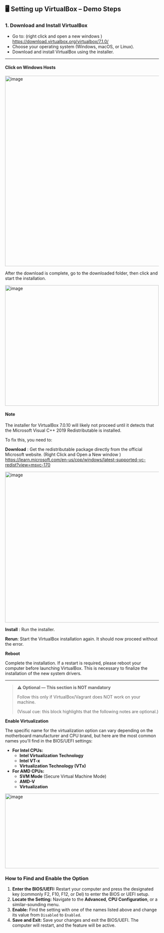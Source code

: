 
## 🖥 **Setting up VirtualBox – Demo Steps**

### **1. Download and Install VirtualBox**

* Go to: (right click  and open a new windows ) https://download.virtualbox.org/virtualbox/7.1.0/
* Choose your operating system (Windows, macOS, or Linux).
* Download and install VirtualBox using the installer.

---

#### Click on Windows Hosts

<img width="1212" height="624" alt="image" src="https://github.com/user-attachments/assets/e44e2a83-d767-4ec0-8af0-f70b611d02cc" />



After the download is complete, go to the downloaded folder, then click and start the installation.

<img width="503" height="395" alt="image" src="https://github.com/user-attachments/assets/a99dc0e6-15da-4a8c-87bc-c5976a3eb967" />


#### Note

The installer for VirtualBox 7.0.10 will likely not proceed until it detects that the Microsoft Visual C++ 2019 Redistributable is installed.

To fix this, you need to:

**Download** : Get the redistributable package directly from the official Microsoft website. (Right Click and Open a New window ) https://learn.microsoft.com/en-us/cpp/windows/latest-supported-vc-redist?view=msvc-170

<img width="980" height="494" alt="image" src="https://github.com/user-attachments/assets/d501d716-8624-4587-b961-107e5a71a0a0" />




**Install** : Run the installer.

**Rerun**: Start the VirtualBox installation again. It should now proceed without the error.

**Reboot**

 Complete the installation. If a restart is required, please reboot your computer before launching VirtualBox. This is necessary to finalize the installation of the new system drivers.

---


> **⚠️ Optional — This section is NOT mandatory**
>
> Follow this only if VirtualBox/Vagrant does NOT work on your machine.
>
> (Visual cue: this block highlights that the following notes are optional.)


**Enable Virtualization**

The specific name for the virtualization option can vary depending on the motherboard manufacturer and CPU brand, but here are the most common names you'll find in the BIOS/UEFI settings:

* **For Intel CPUs:**
    * **Intel Virtualization Technology**
    * **Intel VT-x**
    * **Virtualization Technology (VTx)**
* **For AMD CPUs:**
    * **SVM Mode** (Secure Virtual Machine Mode)
    * **AMD-V**
    * **Virtualization**
 
 <img width="541" height="245" alt="image" src="https://github.com/user-attachments/assets/e1748e41-658c-46df-a720-cf7f2815e09b" />


### How to Find and Enable the Option

1.  **Enter the BIOS/UEFI:** Restart your computer and press the designated key (commonly F2, F10, F12, or Del) to enter the BIOS or UEFI setup.
2.  **Locate the Setting:** Navigate to the **Advanced**, **CPU Configuration**, or a similar-sounding menu.
3.  **Enable:** Find the setting with one of the names listed above and change its value from `Disabled` to `Enabled`.
4.  **Save and Exit:** Save your changes and exit the BIOS/UEFI. The computer will restart, and the feature will be active.
